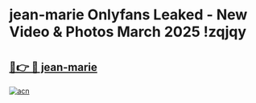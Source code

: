 # jean-marie Onlyfans Leaked - New Video & Photos March 2025 !zqjqy

# <h2><a href="https://8o2t54.iuczelnia.edu.pl?title=jean-marie&ref=zqjqy">🔗👉 🔴 jean-marie</a></h2>

[![acn](https://github.com/user-attachments/assets/0f9c940e-d8b0-45ae-aac7-cd30a18b3e1c)](https://8o2t54.iuczelnia.edu.pl?title=jean-marie&ref=zqjqy)

